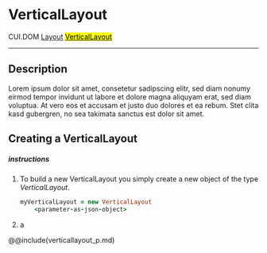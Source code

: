 # VerticalLayout
<span class="inheritance">CUI.DOM
<a href="#Documentation/elements/layout/layout">Layout</a>
<a href="#Documentation/elements/layout/verticallayout"><mark>VerticalLayout</mark></a>
</span>
***

## Description
Lorem ipsum dolor sit amet, consetetur sadipscing elitr, sed diam nonumy eirmod tempor invidunt ut labore et dolore magna aliquyam erat, sed diam voluptua. At vero eos et accusam et justo duo dolores et ea rebum. Stet clita kasd gubergren, no sea takimata sanctus est  dolor sit amet.

## Creating a VerticalLayout

##### instructions

1. To build a new VerticalLayout you simply create a new object of the type *VerticalLayout*.
	```coffeescript
	myVerticalLayout = new VerticalLayout
		<parameter-as-json-object>
	```
2. 
	a




@@include(verticallayout_p.md)